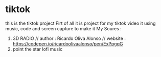 # tiktok
this is the tiktok project 
Firt of all it is project for my tiktok video it using music, code and screen capture to make it 
My Soures :
1. 3D RADIO // author : Ricardo Oliva Alonso // website : https://codepen.io/ricardoolivaalonso/pen/ExPpgqG
2. point the star lofi music
